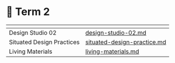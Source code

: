 # 🌝 Term 2

<table data-view="cards"><thead><tr><th></th><th data-hidden data-card-target data-type="content-ref"></th></tr></thead><tbody><tr><td>Design Studio 02</td><td><a href="design-studio-02.md">design-studio-02.md</a></td></tr><tr><td>Situated Design Practices</td><td><a href="situated-design-practice.md">situated-design-practice.md</a></td></tr><tr><td>Living Materials</td><td><a href="living-materials.md">living-materials.md</a></td></tr></tbody></table>

